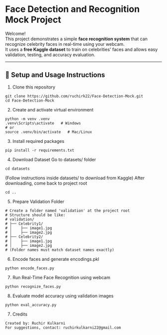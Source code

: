 # Face Detection and Recognition Mock Project

Welcome!  
This project demonstrates a simple **face recognition system** that can recognize celebrity faces in real-time using your webcam.  
It uses a **free Kaggle dataset** to train on celebrities' faces and allows easy validation, testing, and accuracy evaluation.

---

## 🚀 Setup and Usage Instructions

1. Clone this repository
```
git clone https://github.com/ruchirk22/Face-Detection-Mock.git
cd Face-Detection-Mock
```

2. Create and activate virtual environment
```
python -m venv .venv
.venv\Scripts\activate   # Windows
# or
source .venv/bin/activate   # Mac/Linux
```

3. Install required packages
```
pip install -r requirements.txt
```

4. Download Dataset
Go to datasets/ folder
```
cd datasets
```
(Follow instructions inside datasets/ to download from Kaggle)
After downloading, come back to project root
```
cd ..
```

5. Prepare Validation Folder
```
# Create a folder named 'validation' at the project root
# Structure should be like:
# validation/
# ├── Celebrity1/
# │    ├── image1.jpg
# │    ├── image2.jpg
# ├── Celebrity2/
# │    ├── image1.jpg
# │    ├── image2.jpg
# (Folder names must match dataset names exactly)
```

6. Encode faces and generate encodings.pkl
```
python encode_faces.py
```

7. Run Real-Time Face Recognition using webcam
```
python recognize_faces.py
```

8. Evaluate model accuracy using validation images
```
python eval_accuracy.py
```

7. Credits
```
Created by: Ruchir Kulkarni
For suggestions, contact: ruchirkulkarni22@gmail.com
```
